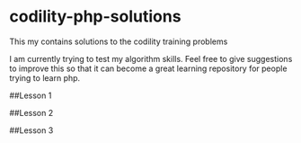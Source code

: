 codility-php-solutions
====================
This my contains solutions to the codility training problems 

I am currently trying to test my algorithm skills.
Feel free to give suggestions to improve this so that it can become a great learning repository for
people trying to learn php. 

##Lesson 1 

##Lesson 2


##Lesson 3